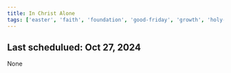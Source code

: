 ```yaml
---
title: In Christ Alone
tags: ['easter', 'faith', 'foundation', 'good-friday', 'growth', 'holy-week', 'holy', 'holy', 'holy', 'hope', 'jesus', 'maundy-thursday', 'presense', 'security', 'testimony', 'what-a-friend-we-have', 'word']
---
```


## Last schedulued: Oct 27, 2024          

None
